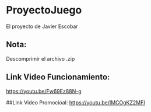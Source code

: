 # ProyectoJuego
El proyecto de Javier Escobar


## Nota: 
Descomprimir el archivo .zip 

## Link Video Funcionamiento:
https://youtu.be/Fw69Ez88N-g


##Link Video Promocioal:
https://youtu.be/IMCOgKZ2MFI

